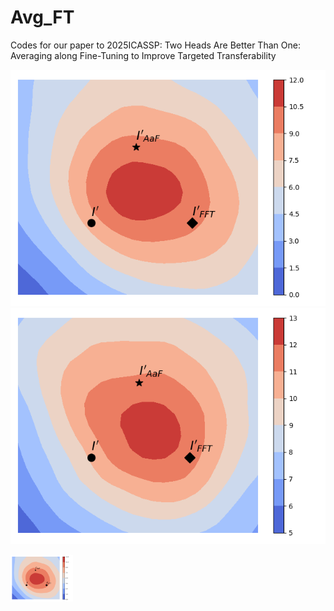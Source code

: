 # Avg_FT
Codes for our paper to 2025ICASSP: Two Heads Are Better Than One: Averaging along Fine-Tuning to Improve Targeted Transferability
 
![image](results/loss_surface/919_01.png)  
![image](results/loss_surface/919_02.png) 

<img src="results/loss_surface/919_01.png" width="100">



